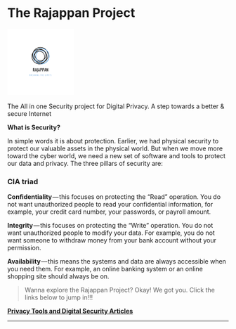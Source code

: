 # The Rajappan Project

<img src="Logo/8.png" alt="Rajappan: Breaking the Limits" width="30%" >

The All in one Security project for Digital Privacy. A step towards a better & secure Internet

<b>What is Security?</b>

In simple words it is about protection. Earlier, we had physical security to protect our valuable assets in the physical world. But when we move more toward the cyber world, we need a new set of software and tools to protect our data and privacy.
The three pillars of security are:

### CIA triad

<b>Confidentiality</b> — this focuses on protecting the “Read” operation. You do not want unauthorized people to read your confidential information, for example, your credit card number, your passwords, or payroll amount.

<b>Integrity</b> — this focuses on protecting the “Write” operation. You do not want unauthorized people to modify your data. For example, you do not want someone to withdraw money from your bank account without your permission.

<b>Availability</b> — this means the systems and data are always accessible when you need them. For example, an online banking system or an online shopping site should always be on.

>Wanna explore the Rajappan Project? Okay! We got you. Click the links below to jump in!!!

[**Privacy Tools and Digital Security Articles**](digital_security.md)
 </br>
 
---------

